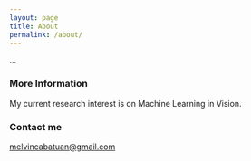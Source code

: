 ```yaml
---
layout: page
title: About
permalink: /about/
---
```


...

### More Information

My current research interest is on Machine Learning in Vision.

### Contact me

[melvincabatuan@gmail.com](mailto:melvincabatuan@gmail.com)
